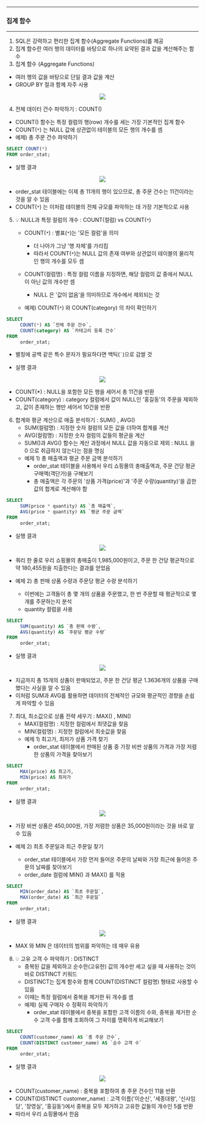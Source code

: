 -----
### 집계 함수
-----
1. SQL은 강력하고 편리한 집계 함수(Aggregate Functions)를 제공
2. 집계 함수란 여러 행의 데이터를 바탕으로 하나의 요약된 결과 값을 계산해주는 함수
3. 집계 함수 (Aggregate Functions)
  - 여러 행의 값을 바탕으로 단일 결과 값을 계산
  - GROUP BY 절과 함께 자주 사용
<div align="center">
<img src="https://github.com/user-attachments/assets/c9ef387f-71b3-482b-a158-3b17d19ddbce">
</div>

4. 전체 데이터 건수 파악하기 : COUNT()
  - COUNT() 함수는 특정 컬럼의 행(row) 개수를 세는 가장 기본적인 집계 함수
  - COUNT(```*```) 는 NULL 값에 상관없이 테이블의 모든 행의 개수를 셈
  - 예제) 총 주문 건수 파악하기
```sql
SELECT COUNT(*)
FROM order_stat;
```
   - 실행 결과
<div align="center">
<img src="https://github.com/user-attachments/assets/99b868ae-1c7d-4f5b-998a-568eeab618eb">
</div>

   - order_stat 테이블에는 이제 총 11개의 행이 있으므로, 총 주문 건수는 11건이라는 것을 알 수 있음
   - COUNT(```*```) 는 이처럼 테이블의 전체 규모를 파악하는 데 가장 기본적으로 사용

5. 💡 NULL과 특정 컬럼의 개수 : COUNT(컬럼) vs COUNT(```*```)
   - COUNT(```*```) : 별표(```*```)는 '모든 컬럼'을 의미
     + 더 나아가 그냥 '행 자체'를 가리킴
     + 따라서 COUNT(```*```)는 NULL 값의 존재 여부와 상관없이 테이블의 물리적인 행의 개수를 모두 셈
    
   - COUNT(컬럼명) : 특정 컬럼 이름을 지정하면, 해당 컬럼의 값 중에서 NULL 이 아닌 값의 개수만 셈
     + NULL 은 '값이 없음'을 의미하므로 개수에서 제외되는 것

   - 예제) COUNT(```*```) 와 COUNT(category) 의 차이 확인하기
```sql
SELECT
     COUNT(*) AS `전체 주문 건수`,
     COUNT(category) AS `카테고리 등록 건수`
FROM
     order_stat;
```
   - 별칭에 공백 같은 특수 문자가 필요하다면 백틱(``` ` ```)으로 감쌀 것

   - 실행 결과
<div align="center">
<img src="https://github.com/user-attachments/assets/73b3dff9-650e-49e3-88dd-2744a5bc581f">
</div>

   - COUNT(*) : NULL을 포함한 모든 행을 세어서 총 11건을 반환
   - COUNT(category) : category 컬럼에서 값이 NULL인 '홍길동'의 주문을 제외하고, 값이 존재하는 행만 세어서 10건을 반환

6. 합계와 평균 계산으로 매출 분석하기 : SUM() , AVG()
   - SUM(컬럼명) : 지정한 숫자 컬럼의 모든 값을 더하여 합계를 계산
   - AVG(컬럼명) : 지정한 숫자 컬럼의 값들의 평균을 계산
   - SUM()과 AVG() 함수는 계산 과정에서 NULL 값을 자동으로 제외 : NULL 을 0 으로 취급하지 않는다는 점을 명심
   - 예제 1) 총 매출액과 평균 주문 금액 분석하기
      + order_stat 테이블을 사용해서 우리 쇼핑몰의 총매출액과, 주문 건당 평균 구매액(객단가)을 구해보기
      + 총 매출액은 각 주문의 '상품 가격(price)'과 '주문 수량(quantity)'을 곱한 값의 합계로 계산해야 함
```sql
SELECT
     SUM(price * quantity) AS `총 매출액`,
     AVG(price * quantity) AS `평균 주문 금액`
FROM
     order_stat;
```
   - 실행 결과
<div align="center">
<img src="https://github.com/user-attachments/assets/c0d42178-4f75-429f-b721-1889aef3fc07">
</div>

   - 쿼리 한 줄로 우리 쇼핑몰의 총매출이 1,985,000원이고, 주문 한 건당 평균적으로 약 180,455원을 지출한다는 결과를 얻었음

   - 예제 2) 총 판매 상품 수량과 주문당 평균 수량 분석하기
      + 이번에는 고객들이 총 몇 개의 상품을 주문했고, 한 번 주문할 때 평균적으로 몇 개를 주문하는지 분석
      + quantity 컬럼을 사용
```sql
SELECT
     SUM(quantity) AS `총 판매 수량`,
     AVG(quantity) AS `주문당 평균 수량`
FROM
     order_stat;
```
   - 실행 결과
<div align="center">
<img src="https://github.com/user-attachments/assets/f120ee8b-cdf2-4edf-9c29-2ddd2fb33e05">
</div>

   - 지금까지 총 15개의 상품이 판매되었고, 주문 한 건당 평균 1.3636개의 상품을 구매했다는 사실을 알 수 있음
   - 이처럼 SUM과 AVG를 활용하면 데이터의 전체적인 규모와 평균적인 경향을 손쉽게 파악할 수 있음

7. 최대, 최소값으로 상품 전략 세우기 : MAX() , MIN()
    - MAX(컬럼명) : 지정한 컬럼에서 최댓값을 찾음
    - MIN(컬럼명) : 지정한 컬럼에서 최솟값을 찾음
    - 예제 1) 최고가, 최저가 상품 가격 찾기
      + order_stat 테이블에서 판매된 상품 중 가장 비싼 상품의 가격과 가장 저렴한 상품의 가격을 찾아보기
```sql
SELECT
     MAX(price) AS 최고가,
     MIN(price) AS 최저가
FROM
     order_stat;
```
   - 실행 결과
<div align="center">
<img src="https://github.com/user-attachments/assets/3ad42003-4f6a-43fa-a885-22e710d05beb">
</div>

   - 가장 비싼 상품은 450,000원, 가장 저렴한 상품은 35,000원이라는 것을 바로 알 수 있음

   - 예제 2) 최초 주문일과 최근 주문일 찾기
      + order_stat 테이블에서 가장 먼저 들어온 주문의 날짜와 가장 최근에 들어온 주문의 날짜를 찾아보기
      + order_date 컬럼에 MIN() 과 MAX() 를 적용
```sql
SELECT
     MIN(order_date) AS `최초 주문일`,
     MAX(order_date) AS `최근 주문일`
FROM
     order_stat;
```
   - 실행 결과
<div align="center">
<img src="https://github.com/user-attachments/assets/d6c75339-0f2f-498a-a5ae-a78a5cc9d123">
</div>
  
  - MAX 와 MIN 은 데이터의 범위를 파악하는 데 매우 유용

8. 💡 고유 고객 수 파악하기 : DISTINCT
   - 중복된 값을 제외하고 순수한(고유한) 값의 개수만 세고 싶을 때 사용하는 것이 바로 DISTINCT 키워드
   - DISTINCT는 집계 함수와 함께 COUNT(DISTINCT 컬럼명) 형태로 사용할 수 있음
   - 이때는 특정 컬럼에서 중복을 제거한 뒤 개수를 셈
   - 예제) 실제 구매자 수 정확히 파악하기
      + order_stat 테이블에서 중복을 포함한 고객 이름의 수와, 중복을 제거한 순수 고객 수를 함께 조회하여 그 차이를 명확하게 비교해보기
```sql
SELECT
     COUNT(customer_name) AS `총 주문 건수`,
     COUNT(DISTINCT customer_name) AS `순수 고객 수`
FROM
     order_stat;
```
   - 실행 결과
<div align="center">
<img src="https://github.com/user-attachments/assets/636839a0-dc66-4d13-8a53-d0ec0560c484">
</div>

   - COUNT(customer_name) : 중복을 포함하여 총 주문 건수인 11을 반환
   - COUNT(DISTINCT customer_name) : 고객 이름('이순신', '세종대왕', '신사임당', '장영실', '홍길동')에서 중복을 모두 제거하고 고유한 값들의 개수인 5를 반환
   - 따라서 우리 쇼핑몰에서 한음
